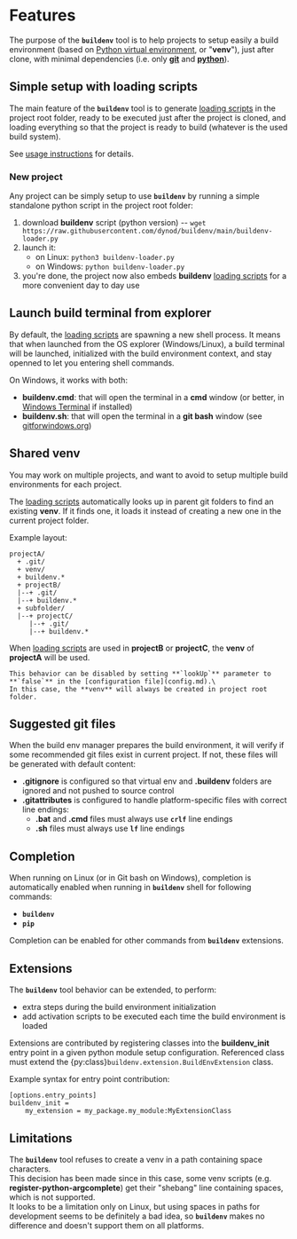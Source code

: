 # Features

The purpose of the **`buildenv`** tool is to help projects to setup easily a build environment (based on [Python virtual environment](https://docs.python.org/3/library/venv.html), or "**venv**"), just after clone, with minimal dependencies (i.e. only [**git**](https://git-scm.com/) and [**python**](https://www.python.org/)).

## Simple setup with loading scripts

The main feature of the **`buildenv`** tool is to generate [loading scripts](scripts) in the project root folder, ready to be executed just after the project is cloned, and loading everything so that the project is ready to build (whatever is the used build system).

See [usage instructions](./usage.md) for details.

### New project

Any project can be simply setup to use **`buildenv`** by running a simple standalone python script in the project root folder:
1. download **buildenv** script (python version) -- `wget https://raw.githubusercontent.com/dynod/buildenv/main/buildenv-loader.py`
1. launch it:
    * on Linux: `python3 buildenv-loader.py`
    * on Windows: `python buildenv-loader.py`
1. you're done, the project now also embeds **buildenv** [loading scripts](scripts) for a more convenient day to day use

## Launch build terminal from explorer

By default, the [loading scripts](scripts) are spawning a new shell process. It means that when launched from the OS explorer (Windows/Linux), a build terminal will be launched, initialized with the build environment context, and stay openned to let you entering shell commands.

On Windows, it works with both:
* **buildenv.cmd**: that will open the terminal in a **cmd** window (or better, in [Windows Terminal](https://github.com/microsoft/terminal) if installed)
* **buildenv.sh**: that will open the terminal in a **git bash** window (see [gitforwindows.org](https://gitforwindows.org/))

## Shared venv

You may work on multiple projects, and want to avoid to setup multiple build environments for each project.

The [loading scripts](scripts) automatically looks up in parent git folders to find an existing **venv**.
If it finds one, it loads it instead of creating a new one in the current project folder.

Example layout:
```
projectA/
  + .git/
  + venv/
  + buildenv.*
  + projectB/
  |--+ .git/
  |--+ buildenv.*
  + subfolder/
  |--+ projectC/
     |--+ .git/
     |--+ buildenv.*
```
When [loading scripts](scripts) are used in **projectB** or **projectC**, the **venv** of **projectA** will be used.

````{note}
This behavior can be disabled by setting **`lookUp`** parameter to **`false`** in the [configuration file](config.md).\
In this case, the **venv** will always be created in project root folder.
````

## Suggested git files

When the build env manager prepares the build environment, it will verify if some recommended git files exist in current project.
If not, these files will be generated with default content:

* **.gitignore** is configured so that virtual env and **.buildenv** folders are ignored and not pushed to source control
* **.gitattributes** is configured to handle platform-specific files with correct line endings:
  * **.bat** and **.cmd** files must always use **`crlf`** line endings
  * **.sh** files must always use **`lf`** line endings

## Completion

When running on Linux (or in Git bash on Windows), completion is automatically enabled when running in **`buildenv`** shell for following commands:
* **`buildenv`**
* **`pip`**

Completion can be enabled for other commands from **`buildenv`** extensions.

## Extensions

The **`buildenv`** tool behavior can be extended, to perform:
* extra steps during the build environment initialization
* add activation scripts to be executed each time the build environment is loaded

Extensions are contributed by registering classes into the **buildenv_init** entry point in a given python module setup configuration. Referenced class must extend the {py:class}`buildenv.extension.BuildEnvExtension` class.

Example syntax for entry point contribution:
```
[options.entry_points]
buildenv_init = 
	my_extension = my_package.my_module:MyExtensionClass
```

## Limitations

The **`buildenv`** tool refuses to create a venv in a path containing space characters.\
This decision has been made since in this case, some venv scripts (e.g. **register-python-argcomplete**) get their "shebang" line containing spaces, which is not supported.\
It looks to be a limitation only on Linux, but using spaces in paths for development seems to be definitely a bad idea, so **`buildenv`** makes no difference and doesn't support them on all platforms.
